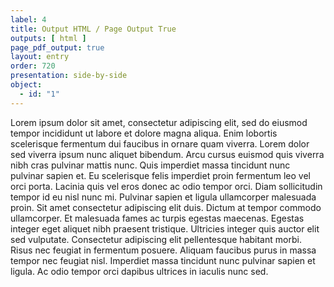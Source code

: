 ```yaml
---
label: 4
title: Output HTML / Page Output True
outputs: [ html ]
page_pdf_output: true
layout: entry
order: 720
presentation: side-by-side
object:
  - id: "1"
---
```


Lorem ipsum dolor sit amet, consectetur adipiscing elit, sed do eiusmod tempor incididunt ut labore et dolore magna aliqua. Enim lobortis scelerisque fermentum dui faucibus in ornare quam viverra. Lorem dolor sed viverra ipsum nunc aliquet bibendum. Arcu cursus euismod quis viverra nibh cras pulvinar mattis nunc. Quis imperdiet massa tincidunt nunc pulvinar sapien et. Eu scelerisque felis imperdiet proin fermentum leo vel orci porta. Lacinia quis vel eros donec ac odio tempor orci. Diam sollicitudin tempor id eu nisl nunc mi. Pulvinar sapien et ligula ullamcorper malesuada proin. Sit amet consectetur adipiscing elit duis. Dictum at tempor commodo ullamcorper. Et malesuada fames ac turpis egestas maecenas. Egestas integer eget aliquet nibh praesent tristique. Ultricies integer quis auctor elit sed vulputate. Consectetur adipiscing elit pellentesque habitant morbi. Risus nec feugiat in fermentum posuere. Aliquam faucibus purus in massa tempor nec feugiat nisl. Imperdiet massa tincidunt nunc pulvinar sapien et ligula. Ac odio tempor orci dapibus ultrices in iaculis nunc sed.